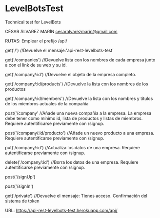 # LevelBotsTest
Technical test for LevelBots

CÉSAR ÁLVAREZ MARÍN
cesaralvarezmarin@gmail.com

RUTAS:
Emplear el prefijo /api/

get('/') //Devuelve el mensaje:'api-rest-levelbots-test'

get('/companies') //Devuelve lista con los nombres de cada empresa junto a con el link de su web y su id.

get('/company/:id') //Devuelve el objeto de la empresa completo.

get('/company/:id/products') //Devuelve la lista con los nombres de los productos

get('/company/:id/members') //Devuelve la lista con los nombres y títulos de los miembros actuales de la compañía

post('/company' //Añade una nueva compañía a la empresa. La empresa debe tener como mínimo id, lista de productos y listas de miembros. Requiere autentificarse previamente con /signup.

post('/company/:id/producto') //Añade un nuevo producto a una empresa. Requiere autentificarse previamente con /signup.

put('/company/:id') //Actualiza los datos de una empresa. Requiere autentificarse previamente con /signup.

delete('/company/:id') //Borra los datos de una empresa. Requiere autentificarse previamente con /signup.

post('/signUp')

post('/signIn')

get('/private') //Devuelve el mensaje: Tienes acceso. Confirmación del sistema de token

URL:
https://api-rest-levelbots-test.herokuapp.com/api/
